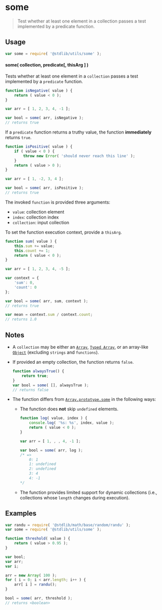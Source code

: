 # some

> Test whether at least one element in a collection passes a test implemented by a predicate function.


<!-- Section to include introductory text. Make sure to keep an empty line after the intro `section` element and another before the `/section` close. -->

<section class="intro">

</section>

<!-- /.intro -->

<!-- Package usage documentation. -->

<section class="usage">

## Usage

``` javascript
var some = require( '@stdlib/utils/some' );
```

#### some( collection, predicate\[, thisArg \] )

Tests whether at least one element in a `collection` passes a test implemented by a `predicate` function.

``` javascript
function isNegative( value ) {
    return ( value < 0 );
}

var arr = [ 1, 2, 3, 4, -1 ];

var bool = some( arr, isNegative );
// returns true
```

If a `predicate` function returns a truthy value, the function __immediately__ returns `true`.

``` javascript
function isPositive( value ) {
    if ( value < 0 ) {
        throw new Error( 'should never reach this line' );
    }
    return ( value > 0 );
}

var arr = [ 1, -2, 3, 4 ];

var bool = some( arr, isPositive );
// returns true
```

The invoked `function` is provided three arguments:

* `value`: collection element
* `index`: collection index
* `collection`: input collection

To set the function execution context, provide a `thisArg`.

``` javascript
function sum( value ) {
    this.sum += value;
    this.count += 1;
    return ( value < 0 );
}

var arr = [ 1, 2, 3, 4, -5 ];

var context = {
    'sum': 0,
    'count': 0
}; 

var bool = some( arr, sum, context );
// returns true

var mean = context.sum / context.count;
// returns 1.0
```


</section>

<!-- /.usage -->

<!-- Package usage notes. Make sure to keep an empty line after the `section` element and another before the `/section` close. -->

<section class="notes">

## Notes

* A `collection` may be either an [`Array`][mdn-array], [`Typed Array`][mdn-typed-array], or an array-like [`Object`][mdn-object] (excluding `strings` and `functions`).

* If provided an empty collection, the function returns `false`.

  ``` javascript
  function alwaysTrue() {
      return true;
  }
  var bool = some( [], alwaysTrue );
  // returns false
  ```

* The function differs from [`Array.prototype.some`][mdn-array-some] in the following ways:

  * The function does __not__ skip `undefined` elements.

    ``` javascript
    function log( value, index ) {
        console.log( '%s: %s', index, value );
        return ( value < 0 );
    }

    var arr = [ 1, , , 4, -1 ];

    var bool = some( arr, log );
    /* =>
        0: 1
        1: undefined
        2: undefined
        3: 4
        4: -1
    */    
    ```

  * The function provides limited support for dynamic collections (i.e., collections whose `length` changes during execution).

</section>

<!-- /.notes -->

<!-- Package usage examples. -->

<section class="examples">

## Examples

``` javascript
var randu = require( '@stdlib/math/base/random/randu' );
var some = require( '@stdlib/utils/some' );

function threshold( value ) {
    return ( value > 0.95 );
}

var bool;
var arr;
var i;

arr = new Array( 100 );
for ( i = 0; i < arr.length; i++ ) {
    arr[ i ] = randu();
}

bool = some( arr, threshold );
// returns <boolean>
```

</section>

<!-- /.examples -->

<!-- Section to include cited references. If references are included, add a horizontal rule *before* the section. Make sure to keep an empty line after the `section` element and another before the `/section` close. -->

<section class="references">

</section>

<!-- /.references -->

<!-- Section for all links. Make sure to keep an empty line after the `section` element and another before the `/section` close. -->

<section class="links">

[mdn-array]: https://developer.mozilla.org/en-US/docs/Web/JavaScript/Reference/Global_Objects/Array
[mdn-typed-array]: https://developer.mozilla.org/en-US/docs/Web/JavaScript/Reference/Global_Objects/TypedArray
[mdn-object]: https://developer.mozilla.org/en-US/docs/Web/JavaScript/Reference/Global_Objects/Object

[mdn-array-some]: https://developer.mozilla.org/en-US/docs/Web/JavaScript/Reference/Global_Objects/Array/some

</section>

<!-- /.links -->
